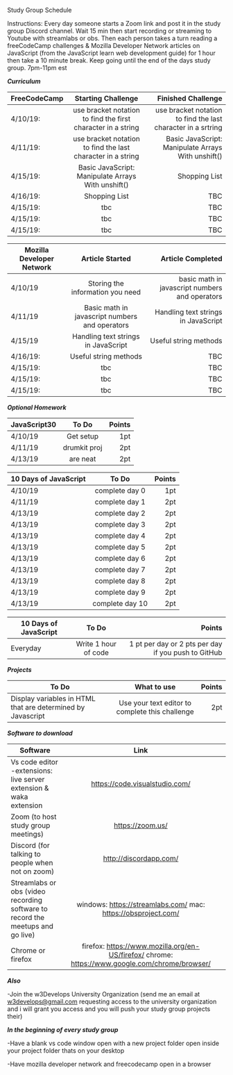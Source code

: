 Study Group Schedule


Instructions: Every day someone starts a Zoom link and post it in the study group Discord channel. Wait 15 min then start recording or streaming to Youtube with streamlabs or obs. Then each person takes a turn reading a freeCodeCamp challenges & Mozilla Developer Network articles on JavaScript (from the JavaScript learn web development guide) for 1 hour then take a 10 minute break. Keep going until the end of the days study group. 7pm-11pm est

***Curriculum***



| FreeCodeCamp  | Starting Challenge | Finished Challenge  |
| ------------- |:-------------:| -----:|
| 4/10/19: | use bracket notation to find the first character in a string | use bracket notation to find the last character in a srtring |
| 4/11/19: | use bracket notation to find the last character in a string | Basic JavaScript: Manipulate Arrays With unshift() |
| 4/15/19: | Basic JavaScript: Manipulate Arrays With unshift() |    Shopping List |
| 4/16/19: | Shopping List |  TBC  |
| 4/15/19: | tbc |  TBC  |
| 4/15/19: | tbc |  TBC  |
| 4/15/19: | tbc |  TBC  |


| Mozilla Developer Network| Article Started| Article Completed  |
| ------------- |:-------------:| -----:|
| 4/10/19       | Storing the information you need | basic math in javascript numbers and operators |
| 4/11/19       | Basic math in javascript numbers and operators      |    Handling text strings in Java​Script |
| 4/15/19       | Handling text strings in JavaScript| Useful string methods |
| 4/16/19:      | Useful string methods |  TBC  | 
| 4/15/19:      | tbc |  TBC  |
| 4/15/19:      | tbc |  TBC  |
| 4/15/19:      | tbc |  TBC  |


***Optional Homework***


|  JavaScript30 |     To Do     | Points|
| ------------- |:-------------:| -----:|
| 4/10/19       | Get setup     | 1pt   |
| 4/11/19       |drumkit proj   | 2pt   |
| 4/13/19       | are neat      | 2pt   |


|  10 Days of JavaScript|To Do  | Points|
| ------------- |:-------------:| -----:|
| 4/10/19 | complete day 0      | 1pt   |
| 4/11/19 | complete day 1      |   2pt |
| 4/13/19 | complete day 2      |   2pt |
| 4/13/19 | complete day 3      |   2pt |
| 4/13/19 | complete day 4      |   2pt |
| 4/13/19 | complete day 5      |   2pt |
| 4/13/19 | complete day 6      |   2pt |
| 4/13/19 | complete day 7      |   2pt |
| 4/13/19 | complete day 8      |   2pt |
| 4/13/19 | complete day 9      |   2pt |
| 4/13/19 | complete day 10     |   2pt |


|  10 Days of JavaScript|To Do  | Points|
| ------------- |:-------------:| -----:|
| Everyday      | Write 1 hour of code      | 1 pt per day or 2 pts per day if you push to GitHub   |


***Projects***


|  To Do|  What to use| Points|
| ------------- |:-------------:| -----:|
| Display variables in HTML that are determined by Javascript | Use your text editor to complete this challenge  | 2pt   |


***Software to download***


|  Software | Link | |
| ------------- |:-------------:| -----:|
|     Vs code editor -extensions: live server extension & waka extension  | https://code.visualstudio.com/      |   |
|     Zoom (to host study group meetings)  | https://zoom.us/      |   |
|     Discord (for talking to people when not on zoom)  | http://discordapp.com/      |   |
|     Streamlabs or obs (video recording software to record the meetups and go live) | windows: https://streamlabs.com/  mac: https://obsproject.com/      |   |
|     Chrome or firefox  | firefox: https://www.mozilla.org/en-US/firefox/   chrome: https://www.google.com/chrome/browser/ |  |


***Also***


-Join the w3Develops University Organization (send me an email at w3develops@gmail.com requesting access to the university organization and i will grant you access and you will push your study group projects their)


***In the beginning of every study group***


-Have a blank vs code window open with a new project folder open inside your project folder thats on your desktop

-Have mozilla developer network and freecodecamp open in a browser
